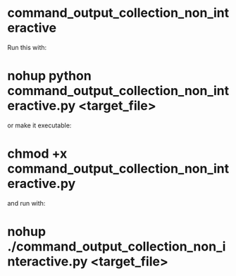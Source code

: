 # command_output_collection_non_interactive

Run this with:

# nohup python command_output_collection_non_interactive.py <target_file>

or make it executable:

# chmod +x command_output_collection_non_interactive.py

and run with:

# nohup ./command_output_collection_non_interactive.py <target_file>

